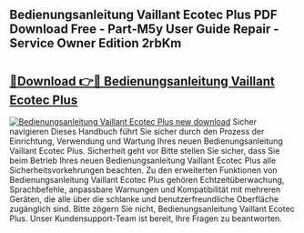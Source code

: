 ## Bedienungsanleitung Vaillant Ecotec Plus PDF Download Free - Part-M5y User Guide Repair - Service Owner Edition 2rbKm

# <h2><a href="http://df0hkh.blite.top/?on=Bedienungsanleitung+Vaillant+Ecotec+Plus">🔗Download 👉🔴 Bedienungsanleitung Vaillant Ecotec Plus</a></h2>

[![Bedienungsanleitung Vaillant Ecotec Plus new download](https://i.imgur.com/lujVjoI.png)](http://df0hkh.blite.top/?on=Bedienungsanleitung+Vaillant+Ecotec+Plus)
Sicher navigieren Dieses Handbuch führt Sie sicher durch den Prozess der Einrichtung, Verwendung und Wartung Ihres neuen Bedienungsanleitung Vaillant Ecotec Plus. Sicherheit geht vor Bitte stellen Sie sicher, dass Sie beim Betrieb Ihres neuen Bedienungsanleitung Vaillant Ecotec Plus alle Sicherheitsvorkehrungen beachten. Zu den erweiterten Funktionen von Bedienungsanleitung Vaillant Ecotec Plus gehören Echtzeitüberwachung, Sprachbefehle, anpassbare Warnungen und Kompatibilität mit mehreren Geräten, die alle über die schlanke und benutzerfreundliche Oberfläche zugänglich sind. Bitte zögern Sie nicht, Bedienungsanleitung Vaillant Ecotec Plus. Unser Kundensupport-Team ist bereit, Ihre Fragen zu beantworten.
